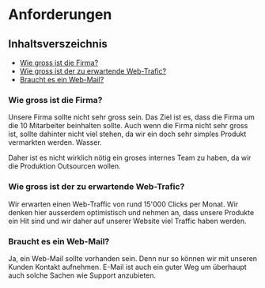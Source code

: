 # Anforderungen

## Inhaltsverszeichnis
- [Wie gross ist die Firma?](#Wie-gross-ist-die-Firma?)
- [Wie gross ist der zu erwartende Web-Trafic?](#web-traffic)
- [Braucht es ein Web-Mail?](#weitere-kapitel)

### Wie gross ist die Firma?
Unsere Firma sollte nicht sehr gross sein. Das Ziel ist es, dass die Firma um die 10 Mitarbeiter beinhalten sollte. Auch wenn die Firma nicht sehr gross ist, sollte dahinter nicht viel stehen, da wir ein doch sehr simples Produkt vermarkten werden. Wasser.

Daher ist es nicht wirklich nötig ein groses internes Team zu haben, da wir die Produktion Outsourcen wollen. 

### Wie gross ist der zu erwartende Web-Trafic? 
Wir erwarten einen Web-Traffic von rund 15'000 Clicks per Monat.
Wir denken hier ausserdem optimistisch und nehmen an, dass unsere Produkte ein Hit sind und wir daher auf unserer Website viel Traffic haben werden.

### Braucht es ein Web-Mail? 
Ja, ein Web-Mail sollte vorhanden sein. Denn nur so können wir mit unseren Kunden Kontakt aufnehmen. E-Mail ist auch ein guter Weg um überhaupt auch solche Sachen wie Support anzubieten.

